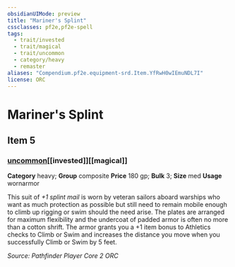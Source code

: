 ```yaml
---
obsidianUIMode: preview
title: "Mariner's Splint"
cssclasses: pf2e,pf2e-spell
tags:
  - trait/invested
  - trait/magical
  - trait/uncommon
  - category/heavy
  - remaster
aliases: "Compendium.pf2e.equipment-srd.Item.YfRwH0wIEmuNDL7I"
license: ORC
---
```

# Mariner's Splint
## Item 5
### [uncommon](uncommon "Uncommon Rarity Trait")[[invested]][[magical]]

**Category** heavy; **Group** composite
**Price** 180 gp; 
**Bulk** 3; **Size** med
**Usage** wornarmor

This suit of _+1 splint mail_ is worn by veteran sailors aboard warships who want as much protection as possible but still need to remain mobile enough to climb up rigging or swim should the need arise. The plates are arranged for maximum flexibility and the undercoat of padded armor is often no more than a cotton shrift. The armor grants you a +1 item bonus to Athletics checks to Climb or Swim and increases the distance you move when you successfully Climb or Swim by 5 feet.

*Source: Pathfinder Player Core 2*
*ORC*